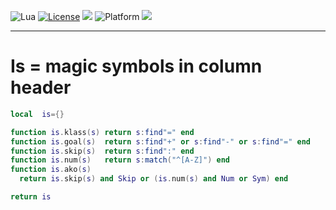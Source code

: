 
<img alt="Lua" src="https://img.shields.io/badge/lua-v5.4-blue">&nbsp;<a 
href="https://github.com/timm/keys/blob/master/LICENSE.md"><img
alt="License" src="https://img.shields.io/badge/license-unlicense-red"></a> <img
src="https://img.shields.io/badge/purpose-ai%20,%20se-blueviolet"> <img
alt="Platform" src="https://img.shields.io/badge/platform-osx%20,%20linux-lightgrey"> <a
href="https://github.com/timm/keys/actions"><img
src="https://github.com/timm/keys/actions/workflows/unit-test.yml/badge.svg"></a>

<hr>

# Is = magic symbols in column header

```lua
local  is={}

function is.klass(s) return s:find"=" end
function is.goal(s)  return s:find"+" or s:find"-" or s:find"=" end
function is.skip(s)  return s:find":" end
function is.num(s)   return s:match("^[A-Z]") end
function is.ako(s) 
  return is.skip(s) and Skip or (is.num(s) and Num or Sym) end

return is
```
